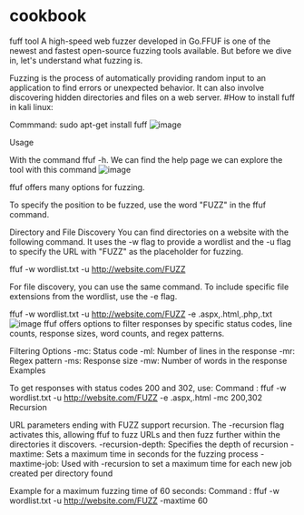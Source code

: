 # cookbook
fuff tool A high-speed web fuzzer developed in Go.FFUF is one of the newest and fastest open-source fuzzing tools available. But before we dive in, let's understand what fuzzing is.

Fuzzing is the process of automatically providing random input to an application to find errors or unexpected behavior. It can also involve discovering hidden directories and files on a web server.
#How to install fuff in kali linux:

Commmand: sudo apt-get install fuff
![image](https://github.com/sasipriya321/cookbook/assets/142293602/eee2823e-a09f-4cde-8305-73d2cf3459c2)

Usage

With the command ffuf -h. We can find the help page we can explore the tool with this command
![image](https://github.com/sasipriya321/cookbook/assets/142293602/b9cfbf38-cd76-47f3-ac80-bb761f0c9b58)

ffuf offers many options for fuzzing.

To specify the position to be fuzzed, use the word "FUZZ" in the ffuf command.

Directory and File Discovery
You can find directories on a website with the following command. It uses the -w flag to provide a wordlist and the -u flag to specify the URL with "FUZZ" as the placeholder for fuzzing.

ffuf -w wordlist.txt -u http://website.com/FUZZ

For file discovery, you can use the same command. To include specific file extensions from the wordlist, use the -e flag.

ffuf -w wordlist.txt -u http://website.com/FUZZ -e .aspx,.html,.php,.txt
![image](https://github.com/sasipriya321/cookbook/assets/142293602/bc50c3d8-a62f-4174-b12e-64d3cc55b698)
ffuf offers options to filter responses by specific status codes, line counts, response sizes, word counts, and regex patterns.


Filtering Options
-mc: Status code
-ml: Number of lines in the response
-mr: Regex pattern
-ms: Response size
-mw: Number of words in the response
Examples

To get responses with status codes 200 and 302, use:
Command : ffuf -w wordlist.txt -u http://website.com/FUZZ -e .aspx,.html -mc 200,302
Recursion

URL parameters ending with FUZZ support recursion. The -recursion flag activates this, allowing ffuf to fuzz URLs and then fuzz further within the directories it discovers.
-recursion-depth: Specifies the depth of recursion
-maxtime: Sets a maximum time in seconds for the fuzzing process
-maxtime-job: Used with -recursion to set a maximum time for each new job created per directory found


Example for a maximum fuzzing time of 60 seconds:
Command : ffuf -w wordlist.txt -u http://website.com/FUZZ -maxtime 60

